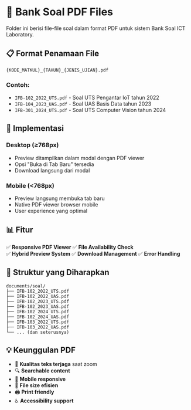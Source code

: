 # 📁 Bank Soal PDF Files

Folder ini berisi file-file soal dalam format PDF untuk sistem Bank Soal ICT Laboratory.

## 📋 Format Penamaan File

```
{KODE_MATKUL}_{TAHUN}_{JENIS_UJIAN}.pdf
```

### Contoh:
- `IFB-102_2022_UTS.pdf` - Soal UTS Pengantar IoT tahun 2022
- `IFB-104_2023_UAS.pdf` - Soal UAS Basis Data tahun 2023
- `IFB-301_2024_UTS.pdf` - Soal UTS Computer Vision tahun 2024

## 🔧 Implementasi

### Desktop (≥768px)
- Preview ditampilkan dalam modal dengan PDF viewer
- Opsi "Buka di Tab Baru" tersedia
- Download langsung dari modal

### Mobile (<768px)  
- Preview langsung membuka tab baru
- Native PDF viewer browser mobile
- User experience yang optimal

## 📊 Fitur

✅ **Responsive PDF Viewer**
✅ **File Availability Check**  
✅ **Hybrid Preview System**
✅ **Download Management**
✅ **Error Handling**

## 📂 Struktur yang Diharapkan

```
documents/soal/
├── IFB-102_2022_UTS.pdf
├── IFB-102_2022_UAS.pdf
├── IFB-102_2023_UTS.pdf
├── IFB-102_2023_UAS.pdf
├── IFB-102_2024_UTS.pdf
├── IFB-102_2024_UAS.pdf
├── IFB-103_2022_UTS.pdf
├── IFB-103_2022_UAS.pdf
└── ... (dan seterusnya)
```

## 💡 Keunggulan PDF

- 📄 **Kualitas teks terjaga** saat zoom
- 🔍 **Searchable content** 
- 📱 **Mobile responsive**
- 💾 **File size efisien**
- 🖨️ **Print friendly**
- ♿ **Accessibility support**
